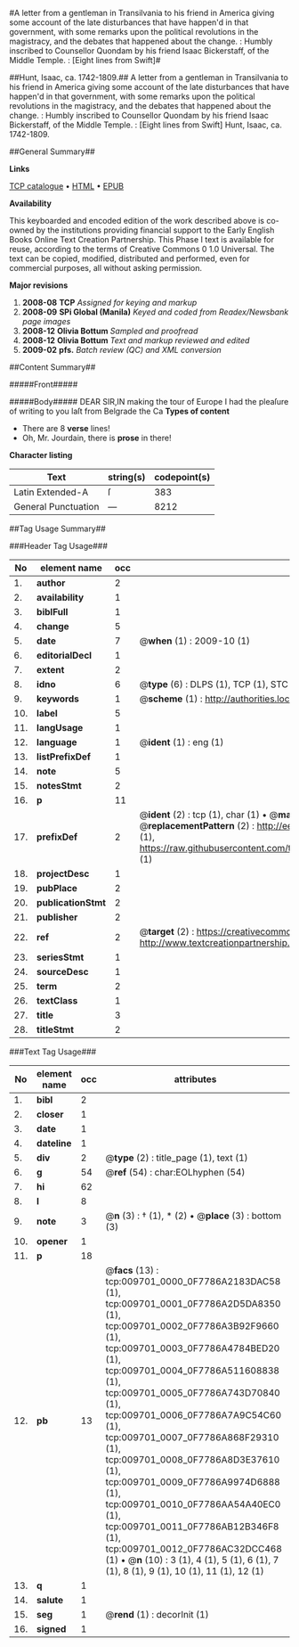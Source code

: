 #A letter from a gentleman in Transilvania to his friend in America giving some account of the late disturbances that have happen'd in that government, with some remarks upon the political revolutions in the magistracy, and the debates that happened about the change. : Humbly inscribed to Counsellor Quondam by his friend Isaac Bickerstaff, of the Middle Temple. : [Eight lines from Swift]#

##Hunt, Isaac, ca. 1742-1809.##
A letter from a gentleman in Transilvania to his friend in America giving some account of the late disturbances that have happen'd in that government, with some remarks upon the political revolutions in the magistracy, and the debates that happened about the change. : Humbly inscribed to Counsellor Quondam by his friend Isaac Bickerstaff, of the Middle Temple. : [Eight lines from Swift]
Hunt, Isaac, ca. 1742-1809.

##General Summary##

**Links**

[TCP catalogue](http://www.ota.ox.ac.uk/tcp/)  • 
[HTML](http://tei.it.ox.ac.uk/tcp/Texts-HTML/free/N07/N07598.html)  • 
[EPUB](http://tei.it.ox.ac.uk/tcp/Texts-EPUB/free/N07/N07598.epub)

**Availability**

This keyboarded and encoded edition of the
	       work described above is co-owned by the institutions
	       providing financial support to the Early English Books
	       Online Text Creation Partnership. This Phase I text is
	       available for reuse, according to the terms of Creative
	       Commons 0 1.0 Universal. The text can be copied,
	       modified, distributed and performed, even for
	       commercial purposes, all without asking permission.

**Major revisions**

1. __2008-08__ __TCP__ *Assigned for keying and markup*
1. __2008-09__ __SPi Global (Manila)__ *Keyed and coded from Readex/Newsbank page images*
1. __2008-12__ __Olivia Bottum__ *Sampled and proofread*
1. __2008-12__ __Olivia Bottum__ *Text and markup reviewed and edited*
1. __2009-02__ __pfs.__ *Batch review (QC) and XML conversion*

##Content Summary##

#####Front#####

#####Body#####
DEAR SIR,IN making the tour of Europe I had the pleaſure of writing to you laſt from Belgrade the Ca
**Types of content**

  * There are 8 **verse** lines!
  * Oh, Mr. Jourdain, there is **prose** in there!

**Character listing**


|Text|string(s)|codepoint(s)|
|---|---|---|
|Latin Extended-A|ſ|383|
|General Punctuation|—|8212|

##Tag Usage Summary##

###Header Tag Usage###

|No|element name|occ|attributes|
|---|---|---|---|
|1.|__author__|2||
|2.|__availability__|1||
|3.|__biblFull__|1||
|4.|__change__|5||
|5.|__date__|7| @__when__ (1) : 2009-10 (1)|
|6.|__editorialDecl__|1||
|7.|__extent__|2||
|8.|__idno__|6| @__type__ (6) : DLPS (1), TCP (1), STC (1), NOTIS (1), IMAGE-SET (1), EVANS-CITATION (1)|
|9.|__keywords__|1| @__scheme__ (1) : http://authorities.loc.gov/ (1)|
|10.|__label__|5||
|11.|__langUsage__|1||
|12.|__language__|1| @__ident__ (1) : eng (1)|
|13.|__listPrefixDef__|1||
|14.|__note__|5||
|15.|__notesStmt__|2||
|16.|__p__|11||
|17.|__prefixDef__|2| @__ident__ (2) : tcp (1), char (1)  •  @__matchPattern__ (2) : ([0-9\-]+):([0-9IVX]+) (1), (.+) (1)  •  @__replacementPattern__ (2) : http://eebo.chadwyck.com/downloadtiff?vid=$1&page=$2 (1), https://raw.githubusercontent.com/textcreationpartnership/Texts/master/tcpchars.xml#$1 (1)|
|18.|__projectDesc__|1||
|19.|__pubPlace__|2||
|20.|__publicationStmt__|2||
|21.|__publisher__|2||
|22.|__ref__|2| @__target__ (2) : https://creativecommons.org/publicdomain/zero/1.0/ (1), http://www.textcreationpartnership.org/docs/. (1)|
|23.|__seriesStmt__|1||
|24.|__sourceDesc__|1||
|25.|__term__|2||
|26.|__textClass__|1||
|27.|__title__|3||
|28.|__titleStmt__|2||


###Text Tag Usage###

|No|element name|occ|attributes|
|---|---|---|---|
|1.|__bibl__|2||
|2.|__closer__|1||
|3.|__date__|1||
|4.|__dateline__|1||
|5.|__div__|2| @__type__ (2) : title_page (1), text (1)|
|6.|__g__|54| @__ref__ (54) : char:EOLhyphen (54)|
|7.|__hi__|62||
|8.|__l__|8||
|9.|__note__|3| @__n__ (3) : † (1), * (2)  •  @__place__ (3) : bottom (3)|
|10.|__opener__|1||
|11.|__p__|18||
|12.|__pb__|13| @__facs__ (13) : tcp:009701_0000_0F7786A2183DAC58 (1), tcp:009701_0001_0F7786A2D5DA8350 (1), tcp:009701_0002_0F7786A3B92F9660 (1), tcp:009701_0003_0F7786A4784BED20 (1), tcp:009701_0004_0F7786A511608838 (1), tcp:009701_0005_0F7786A743D70840 (1), tcp:009701_0006_0F7786A7A9C54C60 (1), tcp:009701_0007_0F7786A868F29310 (1), tcp:009701_0008_0F7786A8D3E37610 (1), tcp:009701_0009_0F7786A9974D6888 (1), tcp:009701_0010_0F7786AA54A40EC0 (1), tcp:009701_0011_0F7786AB12B346F8 (1), tcp:009701_0012_0F7786AC32DCC468 (1)  •  @__n__ (10) : 3 (1), 4 (1), 5 (1), 6 (1), 7 (1), 8 (1), 9 (1), 10 (1), 11 (1), 12 (1)|
|13.|__q__|1||
|14.|__salute__|1||
|15.|__seg__|1| @__rend__ (1) : decorInit (1)|
|16.|__signed__|1||
